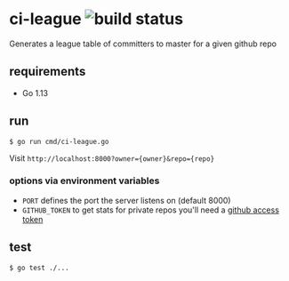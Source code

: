 # ci-league ![build status](https://github.com/quii/ci-league/workflows/Test/badge.svg)

Generates a league table of committers to master for a given github repo

## requirements

- Go 1.13

## run

`$ go run cmd/ci-league.go`

Visit `http://localhost:8000?owner={owner}&repo={repo}`

### options via environment variables

- `PORT` defines the port the server listens on (default 8000)
- `GITHUB_TOKEN` to get stats for private repos you'll need a [github access token](https://github.com/settings/tokens)

## test

`$ go test ./...`